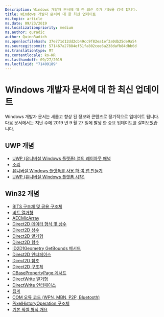 ```yaml
---
Description: Windows 개발자 문서에 대 한 최신 추가 기능을 검색 합니다.
title: Windows 개발자 문서에 대 한 최신 업데이트
ms.topic: article
ms.date: 09/23/2019
ms.localizationpriority: medium
ms.author: quradic
author: QuinnRadich
ms.openlocfilehash: 37e771d12dd2cb49cc9f82ea1ef3a0db25de9a54
ms.sourcegitcommit: 571467a27884ef51fa802cee6a238dafb84dbb6d
ms.translationtype: MT
ms.contentlocale: ko-KR
ms.lasthandoff: 09/27/2019
ms.locfileid: "71409189"
---
```

# <a name="latest-updates-to-the-windows-developer-docs"></a>Windows 개발자 문서에 대 한 최신 업데이트

Windows 개발자 문서는 새롭고 향상 된 정보와 콘텐츠로 정기적으로 업데이트 됩니다. 다음 문서에서는 지난 주에 2019 년 9 월 27 일에 발생 한 중요 업데이트를 살펴보았습니다.

## <a name="uwp-conceptual"></a>UWP 개념

<ul>
<li><a href="https://docs.microsoft.com/windows/uwp/design/layout/layout-panels">UWP (유니버설 Windows 플랫폼) 앱의 레이아웃 패널</a></li>
<li><a href="https://docs.microsoft.com/windows/uwp/design/style/sound">소리</a></li>
<li><a href="https://docs.microsoft.com/windows/uwp/get-started/create-uwp-apps">유니버설 Windows 플랫폼를 사용 하 여 앱 만들기</a></li>
<li><a href="https://docs.microsoft.com/windows/uwp/get-started/index">UWP (유니버설 Windows 플랫폼 시작)</a></li>
</ul>


## <a name="win32-conceptual"></a>Win32 개념

<ul>
<li><a href="https://docs.microsoft.com/windows/desktop/Bits/bits-c---structures-and-unions">BITS 구조체 및 공용 구조체</a></li>
<li><a href="https://docs.microsoft.com/windows/desktop/Bits/bits-enumerations">비트 열거형</a></li>
<li><a href="https://docs.microsoft.com/windows/desktop/CoreAudio/aecmicarray">AECMicArray</a></li>
<li><a href="https://docs.microsoft.com/windows/desktop/Direct2D/datatypes-and-constants">Direct2D 데이터 형식 및 상수</a></li>
<li><a href="https://docs.microsoft.com/windows/desktop/Direct2D/direct2d-constants">Direct2D 상수</a></li>
<li><a href="https://docs.microsoft.com/windows/desktop/Direct2D/enumerations">Direct2D 열거형</a></li>
<li><a href="https://docs.microsoft.com/windows/desktop/Direct2D/functions">Direct2D 함수</a></li>
<li><a href="https://docs.microsoft.com/windows/desktop/Direct2D/id2d1geometry-getbounds">ID2D1Geometry GetBounds 메서드</a></li>
<li><a href="https://docs.microsoft.com/windows/desktop/Direct2D/interfaces">Direct2D 인터페이스</a></li>
<li><a href="https://docs.microsoft.com/windows/desktop/Direct2D/reference">Direct2D 참조</a></li>
<li><a href="https://docs.microsoft.com/windows/desktop/Direct2D/structures">Direct2D 구조체</a></li>
<li><a href="https://docs.microsoft.com/windows/desktop/DirectShow/cbasepropertypage-show">CBasePropertyPage 메서드</a></li>
<li><a href="https://docs.microsoft.com/windows/desktop/DirectWrite/enumerations">DirectWrite 열거형</a></li>
<li><a href="https://docs.microsoft.com/windows/desktop/DirectWrite/interfaces">DirectWrite 인터페이스</a></li>
<li><a href="https://docs.microsoft.com/windows/desktop/com/aggregation">집계</a></li>
<li><a href="https://docs.microsoft.com/windows/desktop/com/com-error-codes-9">COM 오류 코드 (WPN, MBN, P2P, Bluetooth)</a></li>
<li><a href="https://docs.microsoft.com/windows/desktop/direct3dtools/pixelhistoryoperation">PixelHistoryOperation 구조체</a></li>
<li><a href="https://docs.microsoft.com/windows/desktop/wic/-wic-codec-native-pixel-formats">기본 픽셀 형식 개요</a></li>
</ul>

